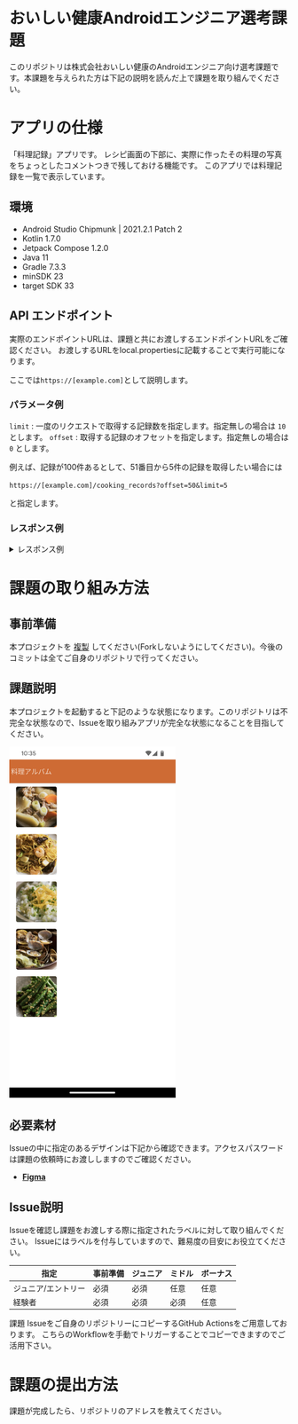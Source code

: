 # おいしい健康Androidエンジニア選考課題
このリポジトリは株式会社おいしい健康のAndroidエンジニア向け選考課題です。本課題を与えられた方は下記の説明を読んだ上で課題を取り組んでください。

# アプリの仕様
「料理記録」アプリです。 レシピ画面の下部に、実際に作ったその料理の写真をちょっとしたコメントつきで残しておける機能です。
このアプリでは料理記録を一覧で表示しています。

## 環境
- Android Studio Chipmunk | 2021.2.1 Patch 2
- Kotlin 1.7.0
- Jetpack Compose 1.2.0
- Java 11
- Gradle 7.3.3
- minSDK 23
- target SDK 33


## API エンドポイント

実際のエンドポイントURLは、課題と共にお渡しするエンドポイントURLをご確認ください。 お渡しするURLをlocal.propertiesに記載することで実行可能になります。 

ここでは`https://[example.com]`として説明します。

### パラメータ例

`limit` :  一度のリクエストで取得する記録数を指定します。指定無しの場合は `10` とします。
`offset` : 取得する記録のオフセットを指定します。指定無しの場合は `0` とします。

例えば、記録が100件あるとして、51番目から5件の記録を取得したい場合には

`https://[example.com]/cooking_records?offset=50&limit=5`

と指定します。

### レスポンス例
<details>
<summary>レスポンス例</summary>

<pre>
{
  pagination: {
    total: 100,  # 総レコード数
    offset: 50,  # オフセット
    limit: 5     # リクエスト時指定の取得数
  },
  cooking_records: [
    {
      "image_url": "https://[example.com]/images/51.jpg", # 写真のURL
      "comment": "パンチのきいた辛味が印象的です。",                             # コメント
      "recipe_type": "main_dish",                                         # レシピの種類（main_dish: 主菜/主食, side_dish: 副菜, soup: スープ)
      "recorded_at": "2018-04-21 14:04:22"                                # 記録日時
    },
    {
      "image_url": "https://[example.com]/images/52.jpg",
      "comment": "ごまのコクと酸味がさわやかなタレを添えて。",
      "recipe_type": "main_dish",
      "recorded_at": "2018-04-20 14:04:42"
    },
    {
      "image_url": "https://[example.com]/images/53.jpg",
      "comment": "新鮮なとうもろこしのおいしさ。",
      "recipe_type": "soup",
      "recorded_at": "2018-04-19 14:05:41"
    },
    {
      "image_url": "https://[example.com]/images/54.jpg",
      "comment": "しょうゆとオイスターソースで味付けた具がたっぷり。",
      "recipe_type": "main_dish",
      "recorded_at": "2018-04-18 14:06:12"
    },
    {
      "image_url": "https://[example.com]/images/55.jpg",
      "comment": "豚バラ肉とゴーヤーで、夏バテも吹き飛びそうです。",
      "recipe_type": "main_dish",
      "recorded_at": "2018-04-17 14:07:40"
    }
  ]
}
</pre>

</details>

# 課題の取り組み方法

## 事前準備
本プロジェクトを [複製](https://docs.github.com/ja/repositories/creating-and-managing-repositories/duplicating-a-repository) してください(Forkしないようにしてください)。今後のコミットは全てご自身のリポジトリで行ってください。

## 課題説明

本プロジェクトを起動すると下記のような状態になります。このリポジトリは不完全な状態なので、Issueを取り組みアプリが完全な状態になることを目指してください。

<img src="images/start_app.png" width="300">

## 必要素材

Issueの中に指定のあるデザインは下記から確認できます。アクセスパスワードは課題の依頼時にお渡ししますのでご確認ください。

- [**Figma**](https://www.figma.com/file/5x5cq7sfZo2il7SE0lYlns/%E6%8E%A1%E7%94%A8%E8%AA%B2%E9%A1%8C---%E6%96%99%E7%90%86%E8%A8%98%E9%8C%B2%E3%82%A2%E3%83%97%E3%83%AA?node-id=20%3A1603)


## Issue説明

Issueを確認し課題をお渡しする際に指定されたラベルに対して取り組んでください。
Issueにはラベルを付与していますので、難易度の目安にお役立てください。

|指定|事前準備|ジュニア|ミドル|ボーナス|
|--|--|--|--|--|
|ジュニア/エントリー|必須|必須|任意|任意|
|経験者|必須|必須|必須|任意|


課題 Issueをご自身のリポジトリーにコピーするGitHub Actionsをご用意しております。
こちらのWorkflowを手動でトリガーすることでコピーできますのでご活用下さい。

# 課題の提出方法

課題が完成したら、リポジトリのアドレスを教えてください。



